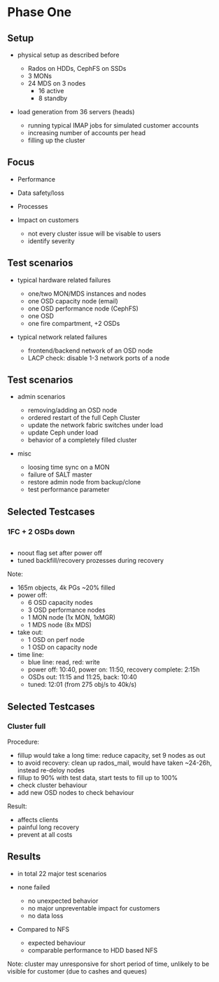 <!-- .slide: data-state="section-break" id="section-break-7" data-timing="10s" -->
# Phase One


<!-- .slide: data-state="normal" id="phase-one-1" data-timing="20s" data-menu-title="PoC Phase One Setup" -->
## Setup

* physical setup as described before
  * Rados on HDDs, CephFS on SSDs
  * 3 MONs
  * 24 MDS on 3 nodes
    * 16 active
    * 8 standby

* load generation from 36 servers (heads) 
  * running typical IMAP jobs for simulated customer accounts
  * increasing number of accounts per head
  * filling up the cluster


<!-- .slide: data-state="normal" id="phase-one-2" data-timing="20s" data-menu-title="PoC Phase One Focus" -->
## Focus

* Performance

* Data safety/loss

* Processes

* Impact on customers
  * not every cluster issue will be visable to users
  * identify severity 


<!-- .slide: data-state="normal" id="phase-one-3" data-timing="20s" data-menu-title="PoC Phase One Tests 1" -->
## Test scenarios

* typical hardware related failures
  * one/two MON/MDS instances and nodes
  * one OSD capacity node (email)
  * one OSD performance node (CephFS)
  * one OSD
  * one fire compartment, +2 OSDs

* typical network related failures
  * frontend/backend network of an OSD node
  * LACP check: disable 1-3 network ports of a node


<!-- .slide: data-state="normal" id="phase-one-4" data-timing="20s" data-menu-title="PoC Phase One Tests 2" -->
## Test scenarios

* admin scenarios
  * removing/adding an OSD node
  * ordered restart of the full Ceph Cluster
  * update the network fabric switches under load
  * update Ceph under load
  * behavior of a completely filled cluster

* misc
  * loosing time sync on a MON
  * failure of SALT master
  * restore admin node from backup/clone
  * test performance parameter


<!-- .slide: data-state="normal" id="phase-one-5" data-timing="20s" data-menu-title="PoC Phase One Testscases" -->
## Selected Testcases
### 1FC + 2 OSDs down

<center><img data-src="images/test_BA_2OSD.png" style="width:75%"></center>

* noout flag set after power off
* tuned backfill/recovery prozesses during recovery

Note:
* 165m objects, 4k PGs ~20% filled
* power off:
  * 6 OSD capacity nodes
  * 3 OSD performance nodes
  * 1 MON node (1x MON, 1xMGR)
  * 1 MDS node (8x MDS)
* take out:
  * 1 OSD on perf node
  * 1 OSD on capacity node
* time line:
  * blue line: read, red: write
  * power off: 10:40, power on: 11:50, recovery complete: 2:15h
  * OSDs out: 11:15 and 11:25, back: 10:40
  * tuned: 12:01 (from 275 obj/s to 40k/s)


<!-- .slide: data-state="normal" id="phase-one-6" data-timing="20s" data-menu-title="PoC Phase One Testscases" -->
## Selected Testcases
### Cluster full 

Procedure:
* fillup would take a long time: reduce capacity, set 9 nodes as out
* to avoid recovery: clean up rados_mail, would have taken ~24-26h, instead re-deloy nodes
* fillup to 90% with test data, start tests to fill up to 100%
* check cluster behaviour
* add new OSD nodes to check behaviour

Result:
* affects clients
* painful long recovery
* prevent at all costs


<!-- .slide: data-state="normal" id="phase-one-7" data-timing="20s" data-menu-title="PoC Phase One Results" -->
## Results

* in total 22 major test scenarios

* none failed
  * no unexpected behavior
  * no major unpreventable impact for customers
  * no data loss

* Compared to NFS
  * expected behaviour
  * comparable performance to HDD based NFS

Note: cluster may unresponsive for short period of time, unlikely to be visible for customer (due to cashes and queues)
